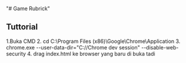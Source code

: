 "# Game Rubrick" 

## Tuttorial
1.Buka CMD
2. cd C:\Program Files (x86)\Google\Chrome\Application
3. chrome.exe --user-data-dir="C://Chrome dev session" --disable-web-security
4. drag index.html ke browser yang baru di buka tadi
